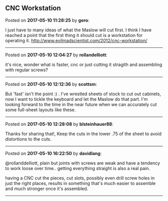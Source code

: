 ## CNC Workstation
Posted on **2017-05-10 11:28:25** by **gero**:

I just have to many ideas of what the Maslow will cut first. I think I have reached a point that the first thing it should cut is a workstation for operating it.
http://www.evilmadscientist.com/2012/cnc-workstation/

---

Posted on **2017-05-10 12:04:27** by **rollandelliott**:

it's nice, wonder  what is faster, cnc or just cutting it stragith and assembling with regular screws?

---

Posted on **2017-05-10 12:12:36** by **scottsm**:

But 'fast' isn't the point :) . I've wrestled sheets of stock to cut out cabinets, now I want to tickle the keyboard and let the Maslow do that part.
 I'm looking forward to the time in the near future when we can accurately cut some full-sheet layouts like these.

---

Posted on **2017-05-10 12:28:08** by **blsteinhauer88**:

Thanks for sharing that!, Keep the cuts in the lower .75 of the sheet to avoid distortions to the cuts.

---

Posted on **2017-05-10 16:22:50** by **davidlang**:

@rollanddelliott, plain but joints with screws are weak and have a tendency to work loose over time.. getting everything straight is also a real pain.

having a CNC cut the pieces, cut slots, possibly even drill screw holes in just the right places, results in something that's much easier to assemble and much stronger once it's assembled.

---

